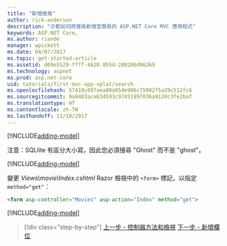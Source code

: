 ```yaml
---
title: "新增搜尋"
author: rick-anderson
description: "示範如何將搜尋新增至簡易的 ASP.NET Core MVC 應用程式"
keywords: ASP.NET Core,
ms.author: riande
manager: wpickett
ms.date: 04/07/2017
ms.topic: get-started-article
ms.assetid: d69e5529-ffff-4628-855d-200206d96269
ms.technology: aspnet
ms.prod: asp.net-core
uid: tutorials/first-mvc-app-xplat/search
ms.openlocfilehash: 57419c697aea80a054e906c75002f5a39c512fc6
ms.sourcegitcommit: 9a9483aceb34591c97451997036a9120c3fe2baf
ms.translationtype: HT
ms.contentlocale: zh-TW
ms.lasthandoff: 11/10/2017
---
```

[!INCLUDE[adding-model](../../includes/mvc-intro/search1.md)]

注意：SQLlite 有區分大小寫，因此您必須搜尋 "Ghost" 而不是 "ghost"。

[!INCLUDE[adding-model](../../includes/mvc-intro/search2.md)]

變更 *Views\movie\Index.cshtml* Razor 檢視中的 `<form>` 標記，以指定 `method="get"`：

```html
<form asp-controller="Movies" asp-action="Index" method="get">
```

[!INCLUDE[adding-model](../../includes/mvc-intro/search3.md)]

>[!div class="step-by-step"]
[上一步 - 控制器方法和檢視](controller-methods-views.md)
[下一步 - 新增欄位](new-field.md)  
